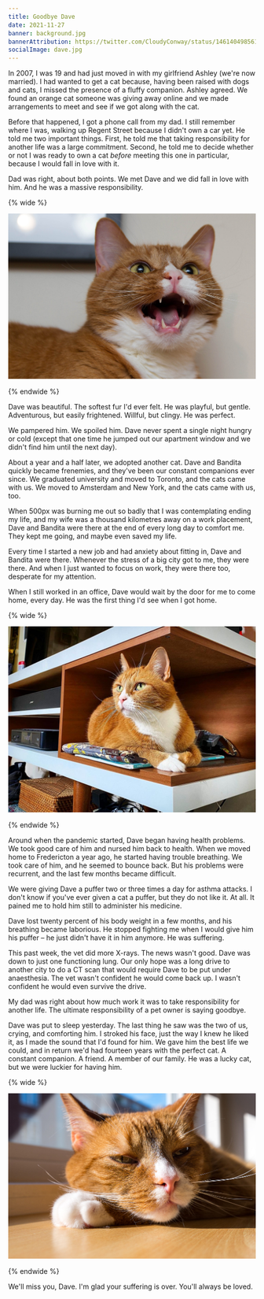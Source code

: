 ```yaml
---
title: Goodbye Dave
date: 2021-11-27
banner: background.jpg
bannerAttribution: https://twitter.com/CloudyConway/status/1461404985615425547
socialImage: dave.jpg
---
```


In 2007, I was 19 and had just moved in with my girlfriend Ashley (we're now married). I had wanted to get a cat because, having been raised with dogs and cats, I missed the presence of a fluffy companion. Ashley agreed. We found an orange cat someone was giving away online and we made arrangements to meet and see if we got along with the cat.

Before that happened, I got a phone call from my dad. I still remember where I was, walking up Regent Street because I didn't own a car yet. He told me two important things. First, he told me that taking responsibility for another life was a large commitment. Second, he told me to decide whether or not I was ready to own a cat _before_ meeting this one in particular, because I would fall in love with it.

Dad was right, about both points. We met Dave and we did fall in love with him. And he was a massive responsibility.

{% wide %}

![Photo of an orange cat with its mouth open, chirping after a light on the wall.](./chirp.jpg)

{% endwide %}

Dave was beautiful. The softest fur I'd ever felt. He was playful, but gentle. Adventurous, but easily frightened. Willful, but clingy. He was perfect.

We pampered him. We spoiled him. Dave never spent a single night hungry or cold (except that one time he jumped out our apartment window and we didn't find him until the next day).

About a year and a half later, we adopted another cat. Dave and Bandita quickly became frenemies, and they've been our constant companions ever since. We graduated university and moved to Toronto, and the cats came with us. We moved to Amsterdam and New York, and the cats came with us, too.

When 500px was burning me out so badly that I was contemplating ending my life, and my wife was a thousand kilometres away on a work placement, Dave and Bandita were there at the end of every long day to comfort me. They kept me going, and maybe even saved my life.

Every time I started a new job and had anxiety about fitting in, Dave and Bandita were there. Whenever the stress of a big city got to me, they were there. And when I just wanted to focus on work, they were there too, desperate for my attention.

When I still worked in an office, Dave would wait by the door for me to come home, every day. He was the first thing I'd see when I got home.

{% wide %}

![Photo of an orange cat laying on a tv stand, where he isn't supposed to be.](./corner.jpg)

{% endwide %}

Around when the pandemic started, Dave began having health problems. We took good care of him and nursed him back to health. When we moved home to Fredericton a year ago, he started having trouble breathing. We took care of him, and he seemed to bounce back. But his problems were recurrent, and the last few months became difficult.

We were giving Dave a puffer two or three times a day for asthma attacks. I don't know if you've ever given a cat a puffer, but they do not like it. At all. It pained me to hold him still to administer his medicine.

Dave lost twenty percent of his body weight in a few months, and his breathing became laborious. He stopped fighting me when I would give him his puffer – he just didn't have it in him anymore. He was suffering.

This past week, the vet did more X-rays. The news wasn't good. Dave was down to just one functioning lung. Our only hope was a long drive to another city to do a CT scan that would require Dave to be put under anaesthesia. The vet wasn't confident he would come back up. I wasn't confident he would even survive the drive.

My dad was right about how much work it was to take responsibility for another life. The ultimate responsibility of a pet owner is saying goodbye.

Dave was put to sleep yesterday. The last thing he saw was the two of us, crying, and comforting him. I stroked his face, just the way I knew he liked it, as I made the sound that I'd found for him. We gave him the best life we could, and in return we'd had fourteen years with the perfect cat. A constant companion. A friend. A member of our family. He was a lucky cat, but we were luckier for having him.

{% wide %}

![Photo of an orange cat laying down, looking sleepy but mischievous.](./dave.jpg)

{% endwide %}

We'll miss you, Dave. I'm glad your suffering is over. You'll always be loved.
